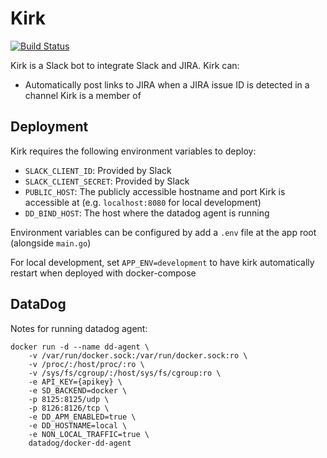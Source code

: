 # Kirk

[![Build Status](https://travis-ci.org/ContainX/kirk.svg)](https://travis-ci.org/ContainX/kirk)

Kirk is a Slack bot to integrate Slack and JIRA.  Kirk can:
- Automatically post links to JIRA when a JIRA issue ID is detected in a channel Kirk is a member of

## Deployment
Kirk requires the following environment variables to deploy:
- `SLACK_CLIENT_ID`: Provided by Slack
- `SLACK_CLIENT_SECRET`: Provided by Slack
- `PUBLIC_HOST`: The publicly accessible hostname and port Kirk is accessible at (e.g. `localhost:8080` for local development)
- `DD_BIND_HOST`: The host where the datadog agent is running

Environment variables can be configured by add a `.env` file at the app root (alongside `main.go`)

For local development, set `APP_ENV=development` to have kirk automatically restart when deployed with docker-compose

## DataDog

Notes for running datadog agent:
```
docker run -d --name dd-agent \
    -v /var/run/docker.sock:/var/run/docker.sock:ro \
    -v /proc/:/host/proc/:ro \
    -v /sys/fs/cgroup/:/host/sys/fs/cgroup:ro \
    -e API_KEY={apikey} \
    -e SD_BACKEND=docker \
    -p 8125:8125/udp \
    -p 8126:8126/tcp \
    -e DD_APM_ENABLED=true \
    -e DD_HOSTNAME=local \
    -e NON_LOCAL_TRAFFIC=true \
    datadog/docker-dd-agent
```
